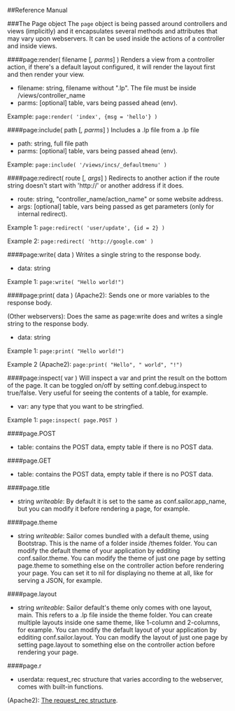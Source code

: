 ##Reference Manual

###The Page object
The `page` object is being passed around controllers and views (implicitly) and it encapsulates several methods and attributes that may vary upon webservers. It can be used inside the actions of a controller and inside views.

####page:render( filename [*, parms*] )
Renders a view from a controller action, if there's a default layout configured, it will render the layout first and then render your view.
* filename: string, filename without ".lp". The file must be inside /views/controller_name
* parms: [optional] table, vars being passed ahead (env).

Example: `page:render( 'index', {msg = 'hello'} )`

####page:include( path [*, parms*] )
Includes a .lp file from a .lp file
* path: string, full file path
* parms: [optional] table, vars being passed ahead (env).

Example: `page:include( '/views/incs/_defaultmenu' )`

####page:redirect( route [*, args*] )
Redirects to another action if the route string doesn't start with 'http://' or another address if it does.
* route: string, "controller_name/action_name" or some website address.
* args: [optional] table, vars being passed as get parameters (only for internal redirect).

Example 1: `page:redirect( 'user/update', {id = 2} )`

Example 2: `page:redirect( 'http://google.com' )`

####page:write( data )
Writes a single string to the response body.
* data: string

Example 1: `page:write( "Hello world!")`

####page:print( data )
(Apache2): Sends one or more variables to the response body.

(Other webservers): Does the same as page:write does and writes a single string to the response body.
* data: string

Example 1: `page:print( "Hello world!")`

Example 2 (Apache2): `page:print( "Hello", " world", "!")`

####page:inspect( var )
Will inspect a var and print the result on the bottom of the page. It can be toggled on/off by setting conf.debug.inspect to true/false. Very useful for seeing the contents of a table, for example.
* var: any type that you want to be stringfied.

Example 1: `page:inspect( page.POST )`

####page.POST
* table: contains the POST data, empty table if there is no POST data.

####page.GET
* table: contains the POST data, empty table if there is no POST data.

####page.title
* string *writeable*: By default it is set to the same as conf.sailor.app_name, but you can modify it before rendering a page, for example.

####page.theme 
* string *writeable*: Sailor comes bundled with a default theme, using Bootstrap. This is the name of a folder inside /themes folder. You can modify the default theme of your application by edditing conf.sailor.theme. You can modify the theme of just one page by setting page.theme to something else on the controller action before rendering your page. You can set it to nil for displaying no theme at all, like for serving a JSON, for example.

####page.layout
* string *writeable*: Sailor default's theme only comes with one layout, main. This refers to a .lp file inside the theme folder. You can create multiple layouts inside one same theme, like 1-column and 2-columns, for example.  You can modify the default layout of your application by edditing conf.sailor.layout. You can modify the layout of just one page by setting page.layout to something else on the controller action before rendering your page.

####page.r
* userdata: request_rec structure that varies according to the webserver, comes with built-in functions.

(Apache2): [The request_rec structure](http://modlua.org/api/request).
